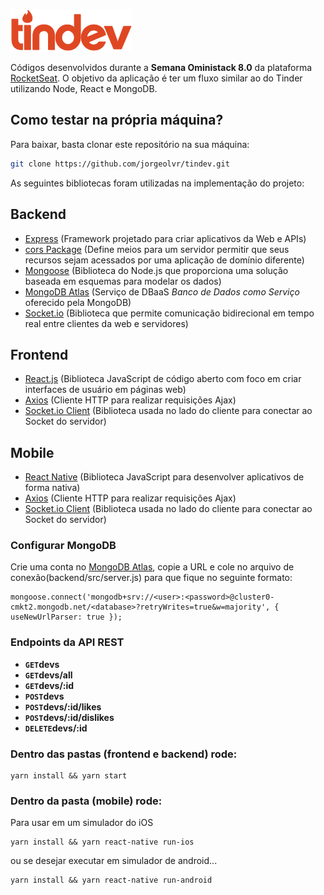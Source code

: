 ![Alt Text](https://github.com/jorgeolvr/tindev/raw/master/mobile/src/assets/logo@2x.png)

Códigos desenvolvidos durante a **Semana Oministack 8.0** da plataforma [RocketSeat](https://rocketseat.com.br/). O objetivo da aplicação é ter um fluxo similar ao do Tinder utilizando Node, React e MongoDB.

## Como testar na própria máquina?

Para baixar, basta clonar este repositório na sua máquina:

```sh
git clone https://github.com/jorgeolvr/tindev.git
```
As seguintes bibliotecas foram utilizadas na implementação do projeto:

## Backend
- [Express](https://www.npmjs.com/package/express) (Framework projetado para criar aplicativos da Web e APIs)
- [cors Package](https://www.npmjs.com/package/cors) (Define meios para um servidor permitir que seus recursos sejam acessados por uma aplicação de domínio diferente)
- [Mongoose](https://mongoosejs.com/) (Biblioteca do Node.js que proporciona uma solução baseada em esquemas para modelar os dados)
- [MongoDB Atlas](https://www.mongodb.com/cloud/atlas) (Serviço de DBaaS *Banco de Dados como Serviço* oferecido pela MongoDB)
- [Socket.io](https://socket.io/) (Biblioteca que permite comunicação bidirecional em tempo real entre clientes da web e servidores)

## Frontend
- [React.js](https://pt-br.reactjs.org/) (Biblioteca JavaScript de código aberto com foco em criar interfaces de usuário em páginas web)
- [Axios](https://www.npmjs.com/package/axios) (Cliente HTTP para realizar requisições Ajax)
- [Socket.io Client](https://socket.io/docs/client-api/) (Biblioteca usada no lado do cliente para conectar ao Socket do servidor)

## Mobile
- [React Native](https://facebook.github.io/react-native/) (Biblioteca JavaScript para desenvolver aplicativos de forma nativa)
- [Axios](https://www.npmjs.com/package/axios) (Cliente HTTP para realizar requisições Ajax)
- [Socket.io Client](https://socket.io/docs/client-api/) (Biblioteca usada no lado do cliente para conectar ao Socket do servidor)

### Configurar MongoDB<br>
Crie uma conta no <a href="https://www.mongodb.com/cloud/atlas">MongoDB Atlas</a>, copie a URL e cole no arquivo de conexão(backend/src/server.js) para que fique no seguinte formato:<br>
```
mongoose.connect('mongodb+srv://<user>:<password>@cluster0-cmkt2.mongodb.net/<database>?retryWrites=true&w=majority', { useNewUrlParser: true });
```
### Endpoints da API REST

- **<code>GET</code>devs**
- **<code>GET</code>devs/all**
- **<code>GET</code>devs/:id**
- **<code>POST</code>devs**
- **<code>POST</code>devs/:id/likes**
- **<code>POST</code>devs/:id/dislikes**
- **<code>DELETE</code>devs/:id**

### Dentro das pastas (frontend e backend) rode:
```
yarn install && yarn start
```

### Dentro da pasta (mobile) rode:

Para usar em um simulador do iOS
```
yarn install && yarn react-native run-ios
```
ou se desejar executar em simulador de android...
```
yarn install && yarn react-native run-android 
```
